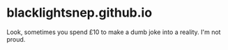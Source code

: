 # blacklightsnep.github.io

Look, sometimes you spend £10 to make a dumb joke into a reality. I'm not proud.